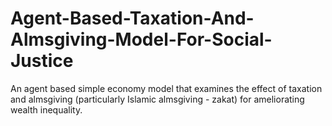 # Agent-Based-Taxation-And-Almsgiving-Model-For-Social-Justice
An agent based simple economy model that examines the effect of taxation and almsgiving (particularly Islamic almsgiving - zakat) for ameliorating wealth inequality.
